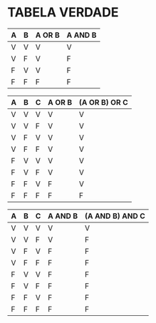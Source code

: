 # TABELA VERDADE

| A | B | A OR B | A AND B |
|--- |--- |--- | --- |
| V | V | V | V |
| V | F | V | F |
| F | V | V | F |
| F | F | F | F |

| A | B | C | A OR B |  (A OR B) OR C |
|--- |--- |--- | --- | --- |
| V | V | V | V | V |
| V | V | F | V | V |
| V | F | V | V | V |
| V | F | F | V | V |
| F | V | V | V | V |
| F | V | F | V | V |
| F | F | V | F | V |
| F | F | F | F | F |

| A | B | C | A AND B |  (A AND B) AND C |
|--- |--- |--- | --- | --- |
| V | V | V | V | V |
| V | V | F | V | F |
| V | F | V | F | F |
| V | F | F | F | F |
| F | V | V | F | F |
| F | V | F | F | F |
| F | F | V | F | F |
| F | F | F | F | F |
